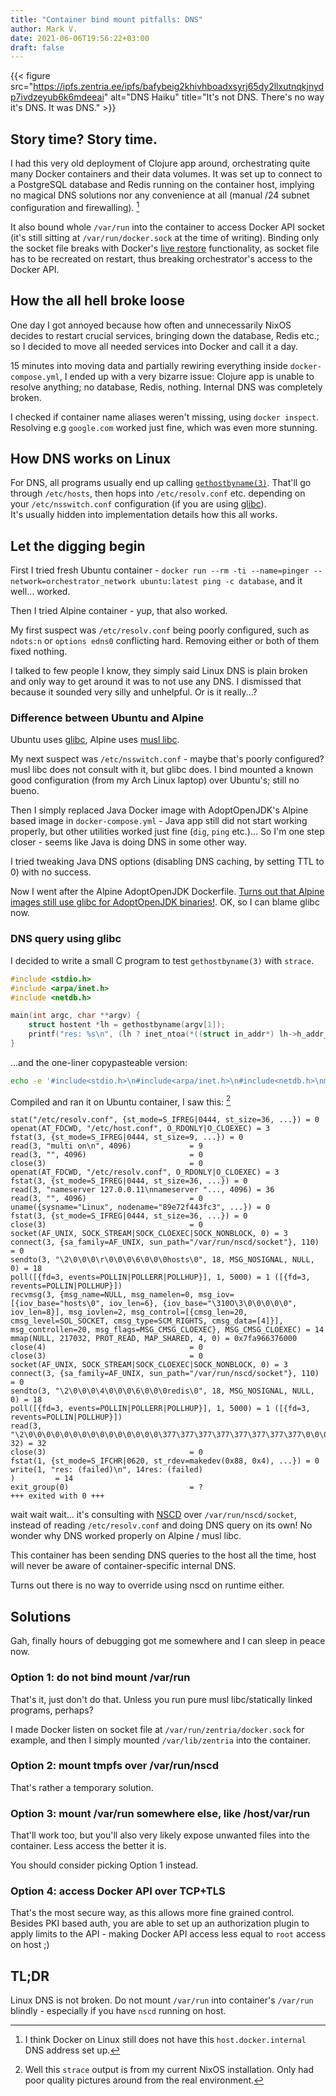 ```yaml
---
title: "Container bind mount pitfalls: DNS"
author: Mark V.
date: 2021-06-06T19:56:22+03:00
draft: false
---
```


{{< figure src="https://ipfs.zentria.ee/ipfs/bafybeig2khivhboadxsyrj65dy2llxutnqkjnydp7ivdzeyub6k6mdeeai" alt="DNS Haiku" title="It's not DNS. There's no way it's DNS. It was DNS." >}}

## Story time? Story time.

I had this very old deployment of Clojure app around, orchestrating quite many Docker containers and their data volumes. It was set up to connect
to a PostgreSQL database and Redis running on the container host, implying no magical DNS solutions nor any convenience at all
(manual /24 subnet configuration and firewalling). [^1]

It also bound whole `/var/run` into the container to access Docker API socket (it's still sitting at `/var/run/docker.sock` at the time of writing).
Binding only the socket file breaks with Docker's [live restore](https://docs.docker.com/config/containers/live-restore/) functionality, as socket file has to be recreated on restart, thus breaking orchestrator's access to the Docker API.

## How the all hell broke loose

One day I got annoyed because how often and unnecessarily NixOS decides to restart crucial services, bringing down the database, Redis etc.; so I
decided to move all needed services into Docker and call it a day.

15 minutes into moving data and partially rewiring everything inside `docker-compose.yml`, I ended up with a very bizarre issue:
Clojure app is unable to resolve anything; no database, Redis, nothing. Internal DNS was completely broken.

I checked if container name aliases weren't missing, using `docker inspect`. Resolving e.g `google.com` worked just fine, which was even more stunning.

## How DNS works on Linux

For DNS, all programs usually end up calling [`gethostbyname(3)`](https://man7.org/linux/man-pages/man3/gethostbyname_r.3.html). That'll go through
`/etc/hosts`, then hops into `/etc/resolv.conf` etc. depending on your `/etc/nsswitch.conf` configuration (if you are using [glibc](https://www.gnu.org/software/libc/)).  
It's usually hidden into implementation details how this all works.

## Let the digging begin

First I tried fresh Ubuntu container - `docker run --rm -ti --name=pinger --network=orchestrator_network ubuntu:latest ping -c database`, and it well...
worked.

Then I tried Alpine container - yup, that also worked.

My first suspect was `/etc/resolv.conf` being poorly configured, such as `ndots:n` or `options edns0` conflicting hard. Removing either or both of them fixed
nothing.

I talked to few people I know, they simply said Linux DNS is plain broken and only way to get around it was to not use any DNS. I dismissed that because
it sounded very silly and unhelpful. Or is it really...?

### Difference between Ubuntu and Alpine

Ubuntu uses [glibc](https://www.gnu.org/software/libc/), Alpine uses [musl libc](https://musl.libc.org/). 

My next suspect was `/etc/nsswitch.conf` - maybe that's poorly configured? musl libc does not consult with it, but glibc does.
I bind mounted a known good configuration (from my Arch Linux laptop) over Ubuntu's; still no bueno.

Then I simply replaced Java Docker image with AdoptOpenJDK's Alpine based image in `docker-compose.yml` - Java app still did not start working properly, but
other utilities worked just fine (`dig`, `ping` etc.)... So I'm one step closer - seems like Java is doing DNS in some other way.

I tried tweaking Java DNS options (disabling DNS caching, by setting TTL to 0) with no success.

Now I went after the Alpine AdoptOpenJDK Dockerfile. [Turns out that Alpine images still use glibc for AdoptOpenJDK binaries!](https://archive.is/O6S6Z).
OK, so I can blame glibc now.

### DNS query using glibc

I decided to write a small C program to test `gethostbyname(3)` with `strace`.

```c
#include <stdio.h>
#include <arpa/inet.h>
#include <netdb.h>

main(int argc, char **argv) {
    struct hostent *lh = gethostbyname(argv[1]);
    printf("res: %s\n", (lh ? inet_ntoa(*((struct in_addr*) lh->h_addr_list[0])) : "(failed)"));
}
```

...and the one-liner copypasteable version:

```bash
echo -e '#include<stdio.h>\n#include<arpa/inet.h>\n#include<netdb.h>\nmain(int argc,char **argv){struct hostent *lh=gethostbyname(argv[1]); printf("res: %s\\n",(lh?inet_ntoa(*((struct in_addr*)lh->h_addr_list[0])):"(failed)"));}' | gcc -x c - -o /dns
```

Compiled and ran it on Ubuntu container, I saw this: [^2]

```strace
stat("/etc/resolv.conf", {st_mode=S_IFREG|0444, st_size=36, ...}) = 0
openat(AT_FDCWD, "/etc/host.conf", O_RDONLY|O_CLOEXEC) = 3
fstat(3, {st_mode=S_IFREG|0444, st_size=9, ...}) = 0
read(3, "multi on\n", 4096)             = 9
read(3, "", 4096)                       = 0
close(3)                                = 0
openat(AT_FDCWD, "/etc/resolv.conf", O_RDONLY|O_CLOEXEC) = 3
fstat(3, {st_mode=S_IFREG|0444, st_size=36, ...}) = 0
read(3, "nameserver 127.0.0.11\nnameserver "..., 4096) = 36
read(3, "", 4096)                       = 0
uname({sysname="Linux", nodename="89e72f443fc3", ...}) = 0
fstat(3, {st_mode=S_IFREG|0444, st_size=36, ...}) = 0
close(3)                                = 0
socket(AF_UNIX, SOCK_STREAM|SOCK_CLOEXEC|SOCK_NONBLOCK, 0) = 3
connect(3, {sa_family=AF_UNIX, sun_path="/var/run/nscd/socket"}, 110) = 0
sendto(3, "\2\0\0\0\r\0\0\0\6\0\0\0hosts\0", 18, MSG_NOSIGNAL, NULL, 0) = 18
poll([{fd=3, events=POLLIN|POLLERR|POLLHUP}], 1, 5000) = 1 ([{fd=3, revents=POLLIN|POLLHUP}])
recvmsg(3, {msg_name=NULL, msg_namelen=0, msg_iov=[{iov_base="hosts\0", iov_len=6}, {iov_base="\310O\3\0\0\0\0\0", iov_len=8}], msg_iovlen=2, msg_control=[{cmsg_len=20, cmsg_level=SOL_SOCKET, cmsg_type=SCM_RIGHTS, cmsg_data=[4]}], msg_controllen=20, msg_flags=MSG_CMSG_CLOEXEC}, MSG_CMSG_CLOEXEC) = 14
mmap(NULL, 217032, PROT_READ, MAP_SHARED, 4, 0) = 0x7fa966376000
close(4)                                = 0
close(3)                                = 0
socket(AF_UNIX, SOCK_STREAM|SOCK_CLOEXEC|SOCK_NONBLOCK, 0) = 3
connect(3, {sa_family=AF_UNIX, sun_path="/var/run/nscd/socket"}, 110) = 0
sendto(3, "\2\0\0\0\4\0\0\0\6\0\0\0redis\0", 18, MSG_NOSIGNAL, NULL, 0) = 18
poll([{fd=3, events=POLLIN|POLLERR|POLLHUP}], 1, 5000) = 1 ([{fd=3, revents=POLLIN|POLLHUP}])
read(3, "\2\0\0\0\0\0\0\0\0\0\0\0\0\0\0\0\377\377\377\377\377\377\377\377\0\0\0\0\1\0\0\0", 32) = 32
close(3)                                = 0
fstat(1, {st_mode=S_IFCHR|0620, st_rdev=makedev(0x88, 0x4), ...}) = 0
write(1, "res: (failed)\n", 14res: (failed)
)         = 14
exit_group(0)                           = ?
+++ exited with 0 +++
```

wait wait wait... it's consulting with [NSCD](https://linux.die.net/man/8/nscd) over `/var/run/nscd/socket`, instead of reading `/etc/resolv.conf` and doing DNS query on its own! No wonder why DNS worked properly on Alpine / musl libc.

This container has been sending DNS queries to the host all the time, host will never be aware of container-specific internal DNS.

Turns out there is no way to override using nscd on runtime either.

## Solutions

Gah, finally hours of debugging got me somewhere and I can sleep in peace now.

### Option 1: do not bind mount /var/run

That's it, just don't do that. Unless you run pure musl libc/statically linked programs, perhaps?

I made Docker listen on socket file at `/var/run/zentria/docker.sock` for example, and then I simply mounted
`/var/lib/zentria` into the container.

### Option 2: mount tmpfs over /var/run/nscd

That's rather a temporary solution.

### Option 3: mount /var/run somewhere else, like /host/var/run

That'll work too, but you'll also very likely expose unwanted files into the container. Less access the better it is.

You should consider picking Option 1 instead.

### Option 4: access Docker API over TCP+TLS

That's the most secure way, as this allows more fine grained control. Besides PKI based auth, you are able
to set up an authorization plugin to apply limits to the API - making Docker API access less equal to `root` access on host ;)

## TL;DR

Linux DNS is not broken. Do not mount `/var/run` into container's `/var/run` blindly - especially if you have `nscd` running on host.

[^1]: I think Docker on Linux still does not have this `host.docker.internal` DNS address set up.
[^2]: Well this `strace` output is from my current NixOS installation. Only had poor quality pictures around from the real environment.
